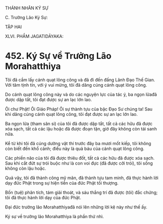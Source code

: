 THÁNH NHÂN KÝ SỰ

C. Trưởng Lão Ký Sự:

TẬP HAI

XLVI. PHẨM JAGATIDĀYAKA:

# 452. Ký Sự về Trưởng Lão Morahatthiya

Tôi đã cầm lấy cánh quạt lông công và đã đi đến đấng Lãnh Đạo Thế Gian. Với tâm tịnh tín, với ý vui mừng, tôi đã dâng cúng cánh quạt lông công.

Do cánh quạt lông công này và do các nguyện lực của tác ý, ba ngọn lửađã được dập tắt, tôi đạt được sự an lạc lớn lao.

Ôi chư Phật! Ôi Giáo Pháp! Ôi sự thành tựu của bậc Đạo Sư chúng ta! Sau khi dâng cúng cánh quạt lông công, tôi đạt được sự an lạc lớn lao.

Ba ngọn lửa (tham sân si) của tôi đã được dập tắt, tất cả các hữu đã được xóa sạch, tất cả các lậu hoặc đã được đoạn tận, giờ đây không còn tái sanh nữa.

Kể từ khi tôi đã cúng dường vật thí trước đây ba mươi mốt kiếp, tôi không còn biết đến khổ cảnh; điều này là quả báu của cánh quạt lông công.

Các phiền não của tôi đã được thiêu đốt, tất cả các hữu đã được xóa sạch. Sau khi cắt đứt sự trói buộc như là con voi đực (đã được cởi trói), tôi sống không còn lậu hoặc.

Quả vậy, tôi đã thành công mỹ mãn, đã thành tựu tam minh, đã thực hành lời dạy đức Phật trong sự hiện tiền của đức Phật tối thượng.

Bốn (tuệ) phân tích, tám giải thoát, và sáu thắng trí đã được (tôi) đắc chứng; tôi đã thực hành lời dạy của đức Phật.

Đại đức trưởng lão Morahatthiyađã nói lên những lời kệ này như thế ấy.

Ký sự về trưởng lão Morahatthiya là phần thứ nhì.
